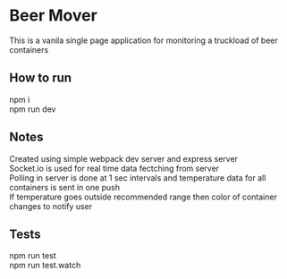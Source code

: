 # Beer Mover

This is a vanila single page application for monitoring a truckload of beer containers

## How to run

npm i  
npm run dev

## Notes

Created using simple webpack dev server and express server  
Socket.io is used for real time data fectching from server  
Polling in server is done at 1 sec intervals and temperature data for all containers is sent in one push  
If temperature goes outside recommended range then color of container changes to notify user

## Tests

npm run test  
npm run test.watch
